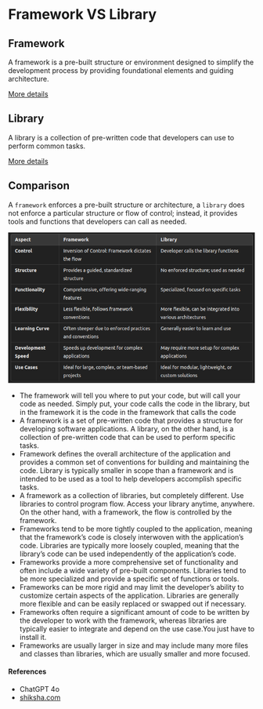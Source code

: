 # Framework VS Library
## Framework
A framework is a pre-built structure or environment designed to simplify the development process by providing foundational elements and guiding architecture.

[More details](./Framework/README.md)

## Library
A library is a collection of pre-written code that developers can use to perform common tasks.

[More details](./Library/README.md)

## Comparison
A `framework` enforces a pre-built structure or architecture, a `library` does not enforce a particular structure or flow of control; instead, it provides tools and functions that developers can call as needed.

![Comparison](./Resources/FrameworkVSLibrary.png)

- The framework will tell you where to put your code, but will call your code as needed. Simply put, your code calls the code in the library, but in the framework it is the code in the framework that calls the code
- A framework is a set of pre-written code that provides a structure for developing software applications. A library, on the other hand, is a collection of pre-written code that can be used to perform specific tasks.  
- Framework defines the overall architecture of the application and provides a common set of conventions for building and maintaining the code. Library is typically smaller in scope than a framework and is intended to be used as a tool to help developers accomplish specific tasks. 
- A framework as a collection of libraries, but completely different. Use libraries to control program flow. Access your library anytime, anywhere. On the other hand, with a framework, the flow is controlled by the framework. 
- Frameworks tend to be more tightly coupled to the application, meaning that the framework’s code is closely interwoven with the application’s code. Libraries are typically more loosely coupled, meaning that the library’s code can be used independently of the application’s code.
- Frameworks provide a more comprehensive set of functionality and often include a wide variety of pre-built components. Libraries tend to be more specialized and provide a specific set of functions or tools.
- Frameworks can be more rigid and may limit the developer’s ability to customize certain aspects of the application. Libraries are generally more flexible and can be easily replaced or swapped out if necessary.
- Frameworks often require a significant amount of code to be written by the developer to work with the framework, whereas libraries are typically easier to integrate and depend on the use case.You just have to install it.
- Frameworks are usually larger in size and may include many more files and classes than libraries, which are usually smaller and more focused.

#### References
- ChatGPT 4o
- [shiksha.com](https://www.shiksha.com/online-courses/articles/framework-vs-library/)